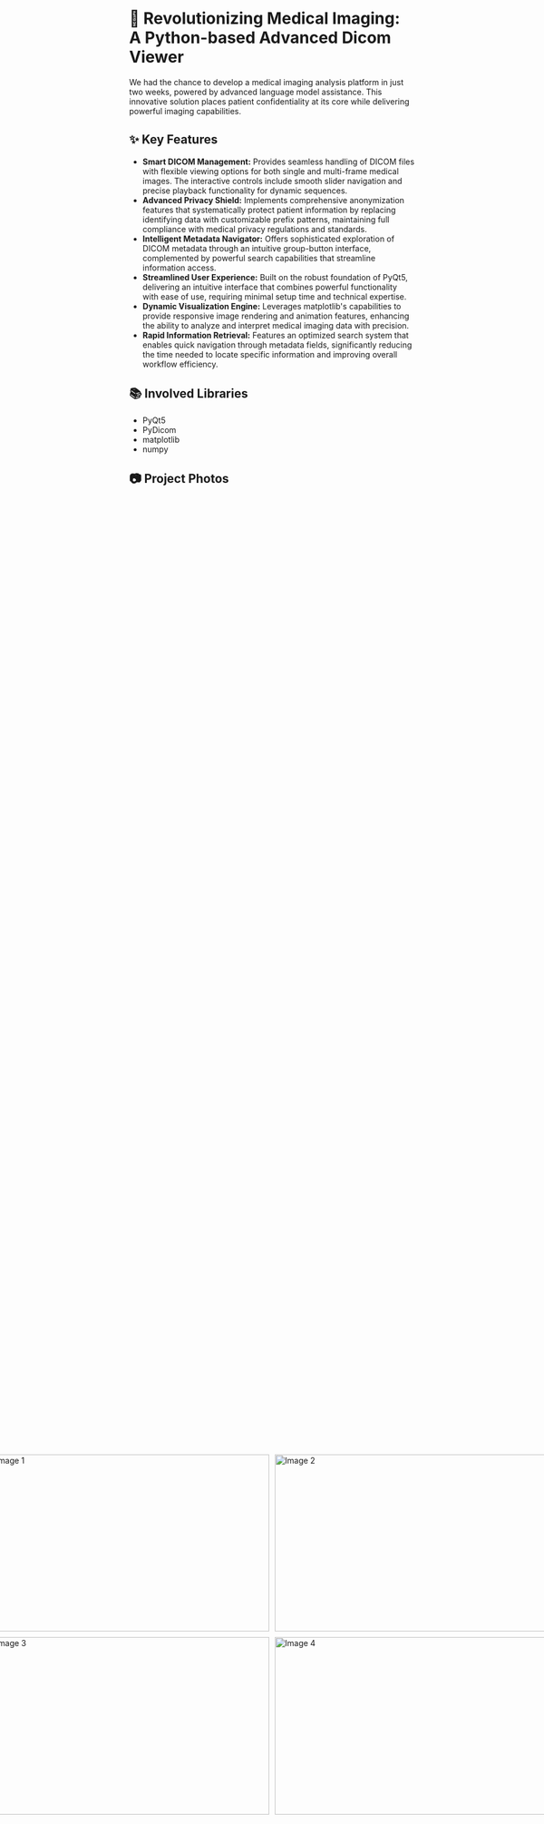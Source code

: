 # 🚀 Revolutionizing Medical Imaging: A Python-based Advanced Dicom Viewer

We had the chance to develop a medical imaging analysis platform in just two weeks, powered by advanced language model assistance. This innovative solution places patient confidentiality at its core while delivering powerful imaging capabilities.

## ✨ Key Features
- **Smart DICOM Management:** Provides seamless handling of DICOM files with flexible viewing options for both single and multi-frame medical images. The interactive controls include smooth slider navigation and precise playback functionality for dynamic sequences.
- **Advanced Privacy Shield:** Implements comprehensive anonymization features that systematically protect patient information by replacing identifying data with customizable prefix patterns, maintaining full compliance with medical privacy regulations and standards.
- **Intelligent Metadata Navigator:** Offers sophisticated exploration of DICOM metadata through an intuitive group-button interface, complemented by powerful search capabilities that streamline information access.
- **Streamlined User Experience:** Built on the robust foundation of PyQt5, delivering an intuitive interface that combines powerful functionality with ease of use, requiring minimal setup time and technical expertise.
- **Dynamic Visualization Engine:** Leverages matplotlib's capabilities to provide responsive image rendering and animation features, enhancing the ability to analyze and interpret medical imaging data with precision.
- **Rapid Information Retrieval:** Features an optimized search system that enables quick navigation through metadata fields, significantly reducing the time needed to locate specific information and improving overall workflow efficiency.

## 📚 Involved Libraries
- PyQt5
- PyDicom
- matplotlib
- numpy

## 📷 Project Photos
<div style="display: flex; justify-content: center; align-items: center; height: 100vh;">
  <div style="display: grid; grid-template-columns: repeat(2, 1fr); gap: 10px;">
    <img src="https://github.com/user-attachments/assets/740d8e62-fecd-4f47-940c-dc24b0f6a83c" width="500px" height="312.5px" alt="Image 1">
    <img src="https://github.com/user-attachments/assets/d214bf9a-8342-4371-8183-f2dbff9c39eb" width="500px" height="312.5px" alt="Image 2">
    <img src="https://github.com/user-attachments/assets/221e9976-44e7-40ce-9214-b30e4a9e42c6" width="500px" height="312.5px" alt="Image 3">
    <img src="https://github.com/user-attachments/assets/b6ebc7b8-ae33-4cda-82a1-8ce6debe5a46" width="500px" height="312.5px" alt="Image 4">
  </div>
</div>

## Contributors
- Mostafa Hany
- Mostafa Hazem
- Muhammad Nasser

## 🧾 License
This project is licensed under the MIT License - see the [LICENSE](https://github.com/Jiro75/Dicom-Viewer/blob/2ff0005422b92e2232c5e13add46a05111ec1759/LICENSE) for details.

## 📞 Contact
Email: Mostafahany4705@gmail.com <br>
LinkedIn: www.linkedin.com/in/mostafahany4705


